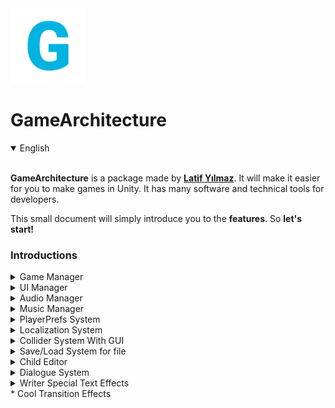<div stlye="margin: 0 auto;">
  <img src="https://raw.githubusercontent.com/LatifY/GameArchitecture/main/Assets/GameArchitecture/Sprites/Icons/garc_icon.png", width=120>
</div>

# GameArchitecture
<details open>
  <summary>English</summary>
  <br>
  
  **GameArchitecture** is a package made by **[Latif Yılmaz](https://latifyilmaz.com)**. It will make it easier for you to make games in Unity. It has many software and technical tools for developers.

This small document will simply introduce you to the **features**. So **let's start!**

### Introductions

<details>
<summary>Game Manager</summary>
<br>
  
It is the game control center in general. Adjustments such as language, recording, features that should be present in each scene are made. Tag name is "GameManager".
  
### GameManager

- Keeps properties such as what state the game is in (Menu, In Game, Battle, Market, Paused etc.) 
- It has optional [Don't Destroy](https://docs.unity3d.com/ScriptReference/Object.DontDestroyOnLoad.html) feature. 
- It is also used for scene transitions.
  
### GameEditor

- Allows you to manage some adjustments of the game. Such as adding, deleting, changing a new language or adding, deleting, checking [PlayerPrefs](https://docs.unity3d.com/ScriptReference/PlayerPrefs.html). 
- It does not require you to write additional code as it shows them by providing an easy interface.

</details>

<details>
  <summary>UI Manager</summary>
  <br>
  
  Adjustments of UI Elements are made with this script. For example, opening a menu or updating the character's score in a text etc. It is located in the [Canvas panel](https://docs.unity3d.com/2020.1/Documentation/Manual/UICanvas.html).
  
- Tag name is "UIManager".

</details>

<details>
  <summary>Audio Manager</summary>
  <br>
  
  Sounds are kept under this object with the [AudioSource](https://docs.unity3d.com/2020.1/Documentation/Manual/class-AudioSource.html) component. To play these sounds, it is sufficient to call the given key or index to the method. 
  
- Tag name is "AudioManager". 
- It has optional [Don't Destroy](https://docs.unity3d.com/ScriptReference/Object.DontDestroyOnLoad.html) feature. 
  
</details>

<details>
  <summary>Music Manager</summary>
  <br>
  
  Musics are set under this script. Again sounds are added as well. [Don't Destroy](https://docs.unity3d.com/ScriptReference/Object.DontDestroyOnLoad.html) is also available so it doesn't get lost on scene change.
  
</details>

<details>
  <summary>PlayerPrefs System</summary>
  <br>
  
  You can edit PlayerPrefs keys and values from GameManager (Object) > Game Editor (Script). It allows you to get easy saves in 3 data types. It has not relevant to GameArchitecture Save system.
  
</details>

<details>
  <summary>Localization System</summary>
  <br>
  
  GameArchitecture allows you to support your game in the language you want. For this, you can create or delete the languages you want via GameManager (Object) > GameEditor (Script). 
  
  You can also set the language instantly if you are going to change it for the editor. It is enough to write the texts you will write for languages in the .txt file in Resources folder. 
  
  You can write your texts by specifying a key and get texts specific to whichever language you are using with MultiLang.GetTranslation("key").
  
</details>

<details>
  <summary>Collider System With GUI</summary>
  <br>
  
  Adding the Collider and Collision system with GameArchitecture is simple. You can create more dynamic structure by controlling events with Collider for Trigger or Collision.
  
- **Collider Type**
  - Trigger: Trigger doesn't impede physical movement and it is generally used to perform events according to the movements of a player or any object for the specified area. It appears red on the [GUI](https://docs.unity3d.com/ScriptReference/GUI.html). For example, by putting this where the character needs to win the game, you can use Trigger to show the events that will happen when it gets there.
  - Collision: It inhibits physical movement. It appears blue on the [GUI](https://docs.unity3d.com/ScriptReference/GUI.html). It is usually used as an obstacle but can be used to summon events such as Trigger. For example, if the character has started to push the box, it can be used to bring animation.
- **Tags:** If you want your collider to be effective for specific tags, you can add it to the enter tags section in the component. If left blank, it applies to all tags.
- **Collider Events**
  - Enter: It is generally used for **Trigger** type. Calls the specified function if an object is entered into it.
  - Exit: The logic is the same with **Enter**. It only calls the specified function when an object exits from the area.
  - Stay: Stay is called once per physics update for every Collider other that is touching the trigger.
- **Destroy Collider:** It is recommended to use for trigger type. If any of the specified event types run, the collider object is deleted from the game scene. For example, when the player collects coins, it disappears.
    
  
</details>

<details>
  <summary>Save/Load System for file</summary>
  <br>
  
- It is used to perform saving operations on the file. It is used with the SaveManager object.
- Set Variables you want to save into Data Script. And simply save or load with Save Handler.
- It saves the data under Assets/Saves. To change save settings, simply change the **SAVE_FOLDER** variable in **SaveSystem** script.
- Tag name is "SaveManager"
  
  
</details>
<details>
  <summary>Child Editor</summary>
  <br>
  
  You can use this component to make mass changes to the sub-objects of any object in the game scene.

- You can change the visibility of child objects in the game scene.
- You can open and close the components of child objects by typing component name as text.
  
</details>
  
<details>
  <summary>Dialogue System</summary>
  <br>
  
  GameArchitecture has a ready-made dialog system. Include features such as sound by letter or word, special texts, waiting, passing, language support (etc.) Designs are also readily available. You can change it if you want.
  
  You can edit the "Writer" script by creating boxes in the Dialogue object (prefab). You have to type the sentence directly in the sentence inputs or the key in the language .txt files (Resources folder). If the key is found, it will show according to the file. After event checks whether it will continue other dialogue box or not. You can also call up various events during the dialogue by adding different events.
  
</details>

<details>
  <summary>Writer Special Text Effects</summary>
  <br>
  
  You can provide customizations for the texts by providing specific tags into Language file. For example; <shake>Hello</shake> makes the text shake.
  
  ### Wobbly
  
  It makes the text wave like a flag. For example; <wobbly>Hello Player!</wobbly>
  
  ### Shake
  
  It makes the text feel like an earthquake is happening. For example; <shake>Wooww, What's happening!</shake>
  
  ### Jelly
  
  It gives a gel-like animation to the text. For example; <jelly>Eww, that's disgusting!</jelly>
  
  ### Sprites
  
  It allows the use of various emojis. You can find the emoji code list [here](https://learn.unity.com/tutorial/textmesh-pro-sprite-assets). For example; <sprite=6> (😂)
  
  ### Colors
  
  You can also easily change the colors of the texts. It also works with other tags. For example; <shake>It looks <color=red>DANGEROUS!</color><shake>

</details>
* Cool Transition Effects

</details>
